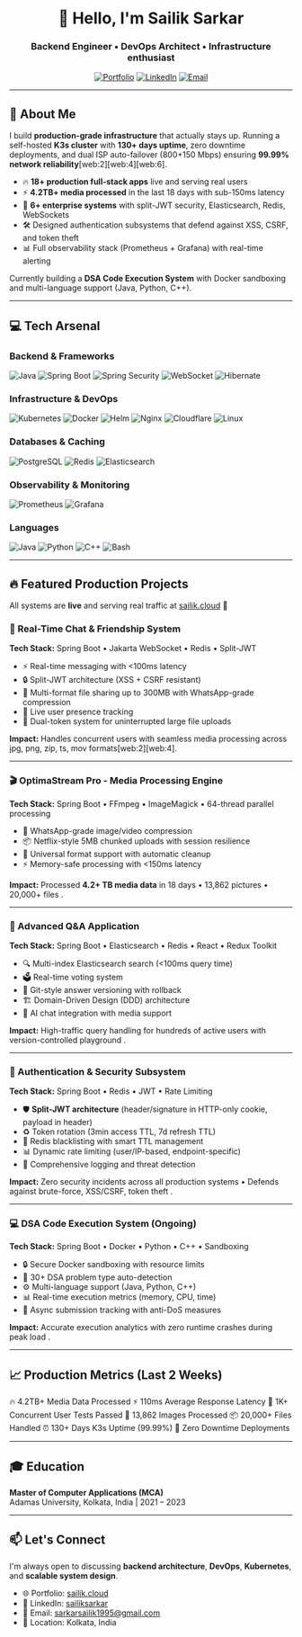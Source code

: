 <div align="center">

# 👋 Hello, I'm Sailik Sarkar

### Backend Engineer • DevOps Architect • Infrastructure enthusiast

[![Portfolio](https://img.shields.io/badge/Portfolio-sailik.cloud-00C7B7?style=for-the-badge&logo=google-chrome&logoColor=white)](https://sailik.cloud/)
[![LinkedIn](https://img.shields.io/badge/LinkedIn-Connect-0077B5?style=for-the-badge&logo=linkedin&logoColor=white)](https://www.linkedin.com/in/sailiksarkar/)
[![Email](https://img.shields.io/badge/Email-Contact-D14836?style=for-the-badge&logo=gmail&logoColor=white)](mailto:sarkarsailik1995@gmail.com)

<!-- <img src="https://komarev.com/ghprofileviews/?username=SailikSarkar&style=for-the-badge&color=brightgreen" alt="Profile Views" /> -->

</div>

---

## 🚀 About Me

I build **production-grade infrastructure** that actually stays up. Running a self-hosted **K3s cluster** with **130+ days uptime**, zero downtime deployments, and dual ISP auto-failover (800+150 Mbps) ensuring **99.99% network reliability**[web:2][web:4][web:6].

- 🔥 **18+ production full-stack apps** live and serving real users
- ⚡ **4.2TB+ media processed** in the last 18 days with sub-150ms latency
- 🎯 **6+ enterprise systems** with split-JWT security, Elasticsearch, Redis, WebSockets
- 🛠️ Designed authentication subsystems that defend against XSS, CSRF, and token theft
- 📊 Full observability stack (Prometheus + Grafana) with real-time alerting

Currently building a **DSA Code Execution System** with Docker sandboxing and multi-language support (Java, Python, C++).

---

## 💻 Tech Arsenal

### Backend & Frameworks
![Java](https://img.shields.io/badge/Java-ED8B00?style=for-the-badge&logo=openjdk&logoColor=white)
![Spring Boot](https://img.shields.io/badge/Spring_Boot-6DB33F?style=for-the-badge&logo=spring-boot&logoColor=white)
![Spring Security](https://img.shields.io/badge/Spring_Security-6DB33F?style=for-the-badge&logo=springsecurity&logoColor=white)
![WebSocket](https://img.shields.io/badge/WebSocket-010101?style=for-the-badge&logo=socketdotio&logoColor=white)
![Hibernate](https://img.shields.io/badge/Hibernate-59666C?style=for-the-badge&logo=hibernate&logoColor=white)

### Infrastructure & DevOps
![Kubernetes](https://img.shields.io/badge/Kubernetes-326CE5?style=for-the-badge&logo=kubernetes&logoColor=white)
![Docker](https://img.shields.io/badge/Docker-2496ED?style=for-the-badge&logo=docker&logoColor=white)
![Helm](https://img.shields.io/badge/Helm-0F1689?style=for-the-badge&logo=helm&logoColor=white)
![Nginx](https://img.shields.io/badge/Nginx-009639?style=for-the-badge&logo=nginx&logoColor=white)
![Cloudflare](https://img.shields.io/badge/Cloudflare-F38020?style=for-the-badge&logo=cloudflare&logoColor=white)
![Linux](https://img.shields.io/badge/Linux-FCC624?style=for-the-badge&logo=linux&logoColor=black)

### Databases & Caching
![PostgreSQL](https://img.shields.io/badge/PostgreSQL-316192?style=for-the-badge&logo=postgresql&logoColor=white)
![Redis](https://img.shields.io/badge/Redis-DC382D?style=for-the-badge&logo=redis&logoColor=white)
![Elasticsearch](https://img.shields.io/badge/Elasticsearch-005571?style=for-the-badge&logo=elasticsearch&logoColor=white)

### Observability & Monitoring
![Prometheus](https://img.shields.io/badge/Prometheus-E6522C?style=for-the-badge&logo=prometheus&logoColor=white)
![Grafana](https://img.shields.io/badge/Grafana-F46800?style=for-the-badge&logo=grafana&logoColor=white)

### Languages
![Java](https://img.shields.io/badge/Java-ED8B00?style=for-the-badge&logo=openjdk&logoColor=white)
![Python](https://img.shields.io/badge/Python-3776AB?style=for-the-badge&logo=python&logoColor=white)
![C++](https://img.shields.io/badge/C++-00599C?style=for-the-badge&logo=cplusplus&logoColor=white)
![Bash](https://img.shields.io/badge/Bash-4EAA25?style=for-the-badge&logo=gnubash&logoColor=white)

---
<!--
## 📊 Contribution Activity

![Activity Graph](https://github-readme-activity-graph.vercel.app/graph?username=SailikSarkar&theme=react-dark&hide_border=true&area=true&bg_color=0D1117&color=00C7B7&line=00C7B7&point=FFFFFF)

---
-->
## 🔥 Featured Production Projects

All systems are **live** and serving real traffic at [sailik.cloud](https://sailik.cloud/) 🚀

### 🎯 Real-Time Chat & Friendship System
**Tech Stack:** Spring Boot • Jakarta WebSocket • Redis • Split-JWT

- ⚡ Real-time messaging with <100ms latency
- 🔒 Split-JWT architecture (XSS + CSRF resistant)
- 📁 Multi-format file sharing up to 300MB with WhatsApp-grade compression
- 👥 Live user presence tracking
- 🎨 Dual-token system for uninterrupted large file uploads

**Impact:** Handles concurrent users with seamless media processing across jpg, png, zip, ts, mov formats[web:2][web:4].

---

### 🎬 OptimaStream Pro - Media Processing Engine
**Tech Stack:** Spring Boot • FFmpeg • ImageMagick • 64-thread parallel processing

- 🚀 WhatsApp-grade image/video compression
- 📦 Netflix-style 5MB chunked uploads with session resilience
- 🔄 Universal format support with automatic cleanup
- ⚡ Memory-safe processing with <150ms latency

**Impact:** Processed **4.2+ TB media data** in 18 days • 13,862 pictures • 20,000+ files .

---

### 🧠 Advanced Q&A Application
**Tech Stack:** Spring Boot • Elasticsearch • Redis • React • Redux Toolkit

- 🔍 Multi-index Elasticsearch search (<100ms query time)
- 🗳️ Real-time voting system
- 📝 Git-style answer versioning with rollback
- 🏗️ Domain-Driven Design (DDD) architecture
- 🤖 AI chat integration with media support

**Impact:** High-traffic query handling for hundreds of active users with version-controlled playground .

---

### 🔐 Authentication & Security Subsystem
**Tech Stack:** Spring Boot • Redis • JWT • Rate Limiting

- 🛡️ **Split-JWT architecture** (header/signature in HTTP-only cookie, payload in header)
- ♻️ Token rotation (3min access TTL, 7d refresh TTL)
- 🚫 Redis blacklisting with smart TTL management
- 📊 Dynamic rate limiting (user/IP-based, endpoint-specific)
- 🎯 Comprehensive logging and threat detection

**Impact:** Zero security incidents across all production systems • Defends against brute-force, XSS/CSRF, token theft .

---

### 💻 DSA Code Execution System (Ongoing)
**Tech Stack:** Spring Boot • Docker • Python • C++ • Sandboxing

- 🔒 Secure Docker sandboxing with resource limits
- 🎯 30+ DSA problem type auto-detection
- ⚙️ Multi-language support (Java, Python, C++)
- 📊 Real-time execution metrics (memory, CPU, time)
- 🔄 Async submission tracking with anti-DoS measures

**Impact:** Accurate execution analytics with zero runtime crashes during peak load .

---

## 📈 Production Metrics (Last 2 Weeks)
🔥 4.2TB+ Media Data Processed
⚡ 110ms Average Response Latency
👥 1K+ Concurrent User Tests Passed
📸 13,862 Images Processed
📦 20,000+ Files Handled
⏰ 130+ Days K3s Uptime (99.99%)
🚀 Zero Downtime Deployments


---

## 🎓 Education

**Master of Computer Applications (MCA)**  
Adamas University, Kolkata, India | 2021 – 2023

---

## 📫 Let's Connect

I'm always open to discussing **backend architecture**, **DevOps**, **Kubernetes**, and **scalable system design**.

- 🌐 Portfolio: [sailik.cloud](https://sailik.cloud/)
- 💼 LinkedIn: [sailiksarkar](https://www.linkedin.com/in/sailiksarkar/)
- 📧 Email: sarkarsailik1995@gmail.com
- 📍 Location: Kolkata, India

 
 

